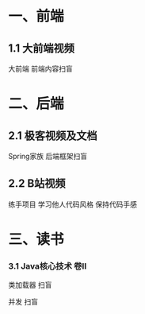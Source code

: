 # 一、前端

## 1.1 大前端视频

大前端			  前端内容扫盲



# 二、后端

## 2.1 极客视频及文档

Spring家族      后端框架扫盲



## 2.2 B站视频

练手项目           学习他人代码风格     保持代码手感



# 三、读书

### 3.1 Java核心技术 卷II

类加载器			扫盲

并发					扫盲

